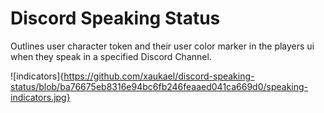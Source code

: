 # Discord Speaking Status
Outlines user character token and their user color marker in the players ui when they speak in a specified Discord Channel.

![indicators]{https://github.com/xaukael/discord-speaking-status/blob/ba76675eb8316e94bc6fb246feaaed041ca669d0/speaking-indicators.jpg}
